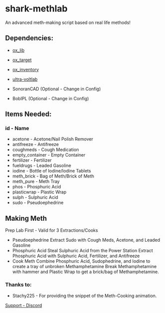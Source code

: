 # shark-methlab
An advanced meth-making script based on real life methods!

## Dependencies:
- [ox_lib](https://github.com/overextended/ox_lib)
- [ox_target](https://github.com/overextended/ox_target)
- [ox_inventory](https://github.com/overextended/ox_inventory)
- [ultra-voltlab](https://github.com/ultrahacx/ultra-voltlab)

- SonoranCAD (Optional - Change in Config)
- BobIPL (Optional - Change in Config)

## Items Needed:
### id - Name
* acetone - Acetone/Nail Polish Remover
* antifreeze - Antifreeze
* coughmeds - Cough Medication
* empty_container - Empty Container
* fertilizer - Fertilizer
* fueldrugs - Leaded Gasoline
* iodine - Bottle of Iodine/Iodine Tablets
* meth_brick - Bag of Meth/Brick of Meth
* meth_pure - Meth Tray
* phos - Phosphuric Acid
* plasticwrap - Plastic Wrap
* sulph - Sulphuric Acid
* sudo - Pseudoephedrine

## Making Meth
Prep Lab First - Valid for 3 Extractions/Cooks
- Pseudoephedrine
Extract Sudo with Cough Meds, Acetone, and Leaded Gasoline
- Phosphuric Acid
Steal Sulphuric Acid from the Power Station
Extract Phosphuric Acid with Sulphuric Acid, Fertilizer, and Antifreeze
- Cook Meth
Combine Phosphuric Acid, Sudophedrine, and Iodine to create a tray of unbroken Methamphetamine
Break Methamphetamine with hammer and Plastic Wrap to get a brick/bag of Methamphetamine.

### Thanks to:
- Stachy225 - For providing the snippet of the Meth-Cooking animation.

[Support - Discord](https://discord.gg/mFnNTV2Zce)
